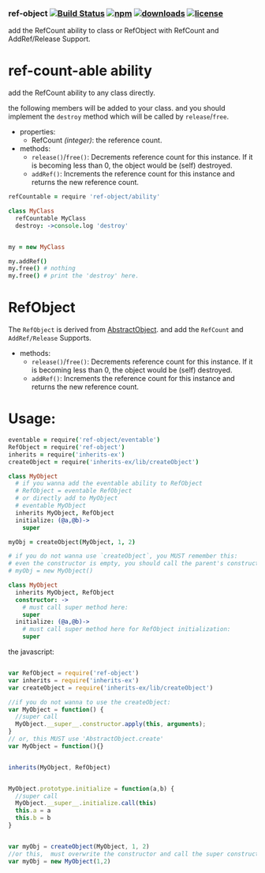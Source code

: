 ### ref-object [![Build Status](https://img.shields.io/travis/snowyu/ref-object.js/master.png)](http://travis-ci.org/snowyu/ref-object.js) [![npm](https://img.shields.io/npm/v/ref-object.svg)](https://npmjs.org/package/ref-object) [![downloads](https://img.shields.io/npm/dm/ref-object.svg)](https://npmjs.org/package/ref-object) [![license](https://img.shields.io/npm/l/ref-object.svg)](https://npmjs.org/package/ref-object)

add the RefCount ability to class or  RefObject with RefCount and AddRef/Release Support.

# ref-count-able ability

add the RefCount ability to any class directly.

the following members will be added to your class. and you should implement
the `destroy` method which will be called by `release`/`free`.

* properties:
  * RefCount *(integer)*: the reference count.
* methods:
  * `release()`/`free()`: Decrements reference count for this instance.
    If it is becoming less than 0, the object would be (self) destroyed.
  * `addRef()`: Increments the reference count for this instance
    and returns the new reference count.



```coffee
refCountable = require 'ref-object/ability'

class MyClass
  refCountable MyClass
  destroy: ->console.log 'destroy'


my = new MyClass

my.addRef()
my.free() # nothing
my.free() # print the 'destroy' here.


```

# RefObject

The `RefObject` is derived from [AbstractObject](https://github.com/snowyu/abstract-object). and add the `RefCount` and `AddRef/Release` Supports.

* methods:
  * `release()`/`free()`: Decrements reference count for this instance.
    If it is becoming less than 0, the object would be (self) destroyed.
  * `addRef()`: Increments the reference count for this instance
    and returns the new reference count.


# Usage:

```coffee
eventable = require('ref-object/eventable')
RefObject = require('ref-object')
inherits = require('inherits-ex')
createObject = require('inherits-ex/lib/createObject')

class MyObject
  # if you wanna add the eventable ability to RefObject
  # RefObject = eventable RefObject
  # or directly add to MyObject
  # eventable MyObject
  inherits MyObject, RefObject
  initialize: (@a,@b)->
    super

myObj = createObject(MyObject, 1, 2)

# if you do not wanna use `createObject`, you MUST remember this:
# even the constructor is empty, you should call the parent's constructor manually.
# myObj = new MyObject()

class MyObject
  inherits MyObject, RefObject
  constructor: ->
    # must call super method here:
    super
  initialize: (@a,@b)->
    # must call super method here for RefObject initialization:
    super

```

the javascript:

```js

var RefObject = require('ref-object')
var inherits = require('inherits-ex')
var createObject = require('inherits-ex/lib/createObject')

//if you do not wanna to use the createObject:
var MyObject = function() {
  //super call
  MyObject.__super__.constructor.apply(this, arguments);
}
// or, this MUST use 'AbstractObject.create'
var MyObject = function(){}


inherits(MyObject, RefObject)


MyObject.prototype.initialize = function(a,b) {
  //super call
  MyObject.__super__.initialize.call(this)
  this.a = a
  this.b = b
}


var myObj = createObject(MyObject, 1, 2)
//or this,  must overwrite the constructor and call the super constructor.
var myObj = new MyObject(1,2)
```
